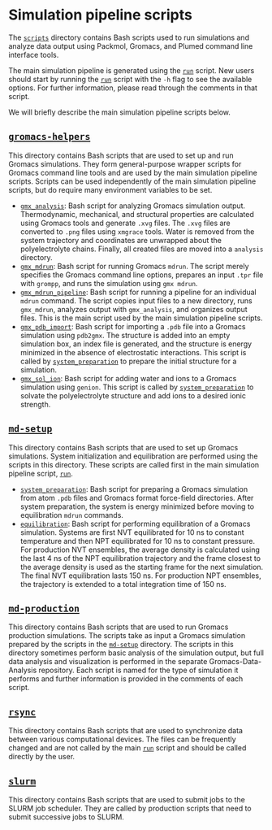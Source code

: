 # Simulation pipeline scripts

The [`scripts`](./../scripts) directory contains Bash scripts used to run simulations and analyze data output using Packmol, Gromacs, and Plumed command line interface tools.

The main simulation pipeline is generated using the [`run`](./run) script.
New users should start by running the [`run`](./run) script with the `-h` flag to see the available options.
For further information, please read through the comments in that script.

We will briefly describe the main simulation pipeline scripts below.

## [`gromacs-helpers`](./gromacs-helpers)

This directory contains Bash scripts that are used to set up and run Gromacs simulations.
They form general-purpose wrapper scripts for Gromacs command line tools and are used by the main simulation pipeline scripts.
Scripts can be used independently of the main simulation pipeline scripts, but do require many environment variables to be set.

- [`gmx_analysis`](./gromacs-helpers/gmx_analysis): Bash script for analyzing Gromacs simulation output.
Thermodynamic, mechanical, and structural properties are calculated using Gromacs tools and generate `.xvg` files.
The `.xvg` files are converted to `.png` files using `xmgrace` tools.
Water is removed from the system trajectory and coordinates are unwrapped about the polyelectrolyte chains.
Finally, all created files are moved into a `analysis` directory.
- [`gmx_mdrun`](./gromacs-helpers/gmx_mdrun): Bash script for running Gromacs `mdrun`.
The script merely specifies the Gromacs command line options, prepares an input `.tpr` file with `grompp`, and runs the simulation using `gmx mdrun`.
- [`gmx_mdrun_pipeline`](./gromacs-helpers/gmx_mdrun_pipeline): Bash script for running a pipeline for an individual `mdrun` command.
The script copies input files to a new directory, runs `gmx_mdrun`, analyzes output with `gmx_analysis`, and organizes output files.
This is the main script used by the main simulation pipeline scripts.
- [`gmx_pdb_import`](./gromacs-helpers/gmx_pdb_import): Bash script for importing a `.pdb` file into a Gromacs simulation using `pdb2gmx`.
The structure is added into an empty simulation box, an index file is generated, and the structure is energy minimized in the absence of electrostatic interactions.
This script is called by [`system_preparation`](./../md-setup/system_preparation) to prepare the initial structure for a simulation.
- [`gmx_sol_ion`](./gromacs-helpers/gmx_sol_ion): Bash script for adding water and ions to a Gromacs simulation using `genion`.
This script is called by [`system_preparation`](./../md-setup/system_preparation) to solvate the polyelectrolyte structure and add ions to a desired ionic strength.

## [`md-setup`](./md-setup)

This directory contains Bash scripts that are used to set up Gromacs simulations.
System initialization and equilibration are performed using the scripts in this directory.
These scripts are called first in the main simulation pipeline script, [`run`](./run).

- [`system_preparation`](./md-setup/system_preparation): Bash script for preparing a Gromacs simulation from atom `.pdb` files and Gromacs format force-field directories.
After system preparation, the system is energy minimized before moving to equilibration `mdrun` commands.
- [`equilibration`](./md-setup/equilibration): Bash script for performing equilibration of a Gromacs simulation.
Systems are first NVT equilibrated for 10 ns to constant temperature and then NPT equilibrated for 10 ns to constant pressure.
For production NVT ensembles, the average density is calculated using the last 4 ns of the NPT equilibration trajectory and the frame closest to the average density is used as the starting frame for the next simulation. The final NVT equilibration lasts 150 ns. For production NPT ensembles, the trajectory is extended to a total integration time of 150 ns.

## [`md-production`](./md-production)

This directory contains Bash scripts that are used to run Gromacs production simulations.
The scripts take as input a Gromacs simulation prepared by the scripts in the [`md-setup`](./md-setup) directory.
The scripts in this directory sometimes perform basic analysis of the simulation output, but full data analysis and visualization is performed in the separate Gromacs-Data-Analysis repository.
Each script is named for the type of simulation it performs and further information is provided in the comments of each script.

## [`rsync`](./rsync)

This directory contains Bash scripts that are used to synchronize data between various computational devices.
The files can be frequently changed and are not called by the main [`run`](./run) script and should be called directly by the user.

## [`slurm`](./slurm)

This directory contains Bash scripts that are used to submit jobs to the SLURM job scheduler.
They are called by production scripts that need to submit successive jobs to SLURM.
